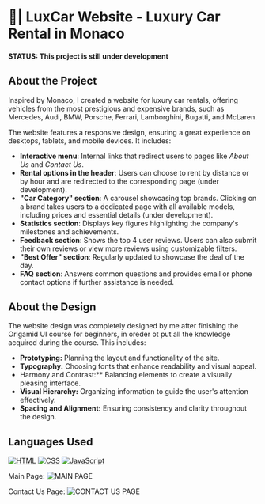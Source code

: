 # 🚗| LuxCar Website - Luxury Car Rental in Monaco
#### STATUS: This project is still under development

## About the Project
Inspired by Monaco, I created a website for luxury car rentals, offering vehicles from the most prestigious and expensive brands, such as Mercedes, Audi, BMW, Porsche, Ferrari, Lamborghini, Bugatti, and McLaren.  

The website features a responsive design, ensuring a great experience on desktops, tablets, and mobile devices. It includes:  
- **Interactive menu**: Internal links that redirect users to pages like *About Us* and *Contact Us*.  
- **Rental options in the header**: Users can choose to rent by distance or by hour and are redirected to the corresponding page (under development).  
- **"Car Category" section**: A carousel showcasing top brands. Clicking on a brand takes users to a dedicated page with all available models, including prices and essential details (under development).  
- **Statistics section**: Displays key figures highlighting the company's milestones and achievements.  
- **Feedback section**: Shows the top 4 user reviews. Users can also submit their own reviews or view more reviews using customizable filters.  
- **"Best Offer" section**: Regularly updated to showcase the deal of the day.  
- **FAQ section**: Answers common questions and provides email or phone contact options if further assistance is needed.  

## About the Design
The website design was completely designed by me after finishing the Origamid UI course for beginners, in oreder ot put all the knowledge acquired during the course.  This includes:
- **Prototyping:** Planning the layout and functionality of the site.
- **Typography:** Choosing fonts that enhance readability and visual appeal.
- Harmony and Contrast:** Balancing elements to create a visually pleasing interface.
- **Visual Hierarchy:** Organizing information to guide the user's attention effectively.
- **Spacing and Alignment:** Ensuring consistency and clarity throughout the design.
  
## Languages Used
<p>
  <a href="#"><img alt="HTML" src="https://img.shields.io/badge/HTML-E34F26.svg?logo=html5&logoColor=white"></a>
  <a href="#"><img alt="CSS" src="https://img.shields.io/badge/CSS-1572B6.svg?logo=css3&logoColor=white"></a>
  <a href="#"><img alt="JavaScript" src="https://img.shields.io/badge/JavaScript-F7DF1E.svg?logo=javascript&logoColor=black"></a>
 </p>

Main Page:
![MAIN PAGE](https://github.com/user-attachments/assets/d2fedea7-4ba0-4426-ada2-106ddb532df3)

Contact Us Page:
![CONTACT US PAGE](https://github.com/user-attachments/assets/a2a9988b-1dfa-4127-bd7a-52fcdddd6010)
